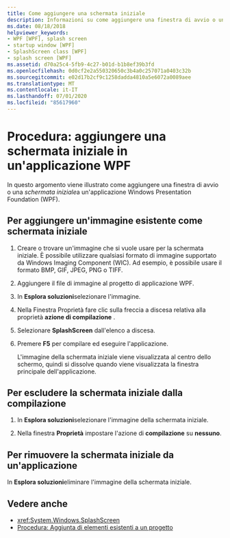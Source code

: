 ```yaml
---
title: Come aggiungere una schermata iniziale
description: Informazioni su come aggiungere una finestra di avvio o una schermata iniziale a un'applicazione Windows Presentation Foundation (WPF).
ms.date: 08/18/2018
helpviewer_keywords:
- WPF [WPF], splash screen
- startup window [WPF]
- SplashScreen class [WPF]
- splash screen [WPF]
ms.assetid: d70a25c4-5fb9-4c27-b01d-b1b8ef39b3fd
ms.openlocfilehash: 0d0cf2e2a550320650c3b4a0c257071a0403c32b
ms.sourcegitcommit: e02d17b2cf9c1258dadda4810a5e6072a0089aee
ms.translationtype: MT
ms.contentlocale: it-IT
ms.lasthandoff: 07/01/2020
ms.locfileid: "85617960"
---
```

# <a name="how-to-add-a-splash-screen-to-a-wpf-application"></a>Procedura: aggiungere una schermata iniziale in un'applicazione WPF

In questo argomento viene illustrato come aggiungere una finestra di avvio o una *schermata iniziale*a un'applicazione Windows Presentation Foundation (WPF).

## <a name="to-add-an-existing-image-as-a-splash-screen"></a>Per aggiungere un'immagine esistente come schermata iniziale

1. Creare o trovare un'immagine che si vuole usare per la schermata iniziale. È possibile utilizzare qualsiasi formato di immagine supportato da Windows Imaging Component (WIC). Ad esempio, è possibile usare il formato BMP, GIF, JPEG, PNG o TIFF.

2. Aggiungere il file di immagine al progetto di applicazione WPF.

3. In **Esplora soluzioni**selezionare l'immagine.

4. Nella Finestra Proprietà fare clic sulla freccia a discesa relativa alla proprietà **azione di compilazione** .

5. Selezionare **SplashScreen** dall'elenco a discesa.

6. Premere **F5** per compilare ed eseguire l'applicazione.

     L'immagine della schermata iniziale viene visualizzata al centro dello schermo, quindi si dissolve quando viene visualizzata la finestra principale dell'applicazione.

## <a name="to-exclude-the-splash-screen-from-build"></a>Per escludere la schermata iniziale dalla compilazione

1. In **Esplora soluzioni**selezionare l'immagine della schermata iniziale.

2. Nella finestra **Proprietà** impostare l'azione di **compilazione** su **nessuno**.

## <a name="to-remove-the-splash-screen-from-an-application"></a>Per rimuovere la schermata iniziale da un'applicazione

In **Esplora soluzioni**eliminare l'immagine della schermata iniziale.

## <a name="see-also"></a>Vedere anche

- <xref:System.Windows.SplashScreen>
- [Procedura: Aggiunta di elementi esistenti a un progetto](https://docs.microsoft.com/previous-versions/visualstudio/visual-studio-2010/9f4t9t92(v=vs.100))
